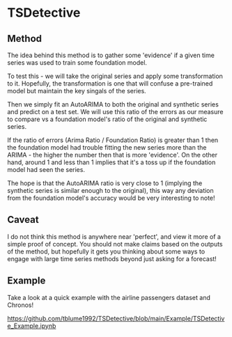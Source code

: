 # TSDetective

## Method

The idea behind this method is to gather some 'evidence' if a given time series was used to train some foundation model.

To test this - we will take the original series and apply some transformation to it. Hopefully, the transformation is one that will confuse a pre-trained model but maintain the key singals of the series.

Then we simply fit an AutoARIMA to both the original and synthetic series and predict on a test set. We will use this ratio of the errors as our measure to compare vs a foundation model's ratio of the original and synthetic series.

If the ratio of errors (Arima Ratio / Foundation Ratio) is greater than 1 then the foundation model had trouble fitting the new series more than the ARIMA - the higher the number then that is more 'evidence'. On the other hand, around 1 and less than 1 implies that it's a toss up if the foundation model had seen the series.

The hope is that the AutoARIMA ratio is very close to 1 (implying the synthetic series is similar enough to the original), this way any deviation from the foundation model's accuracy would be very interesting to note!

## Caveat

I do not think this method is anywhere near 'perfect', and view it more of a simple proof of concept. You should not make claims based on the outputs of the method, but hopefully it gets you thinking about some ways to engage with large time series methods beyond just asking for a forecast!

## Example
Take a look at a quick example with the airline passengers dataset and Chronos!

https://github.com/tblume1992/TSDetective/blob/main/Example/TSDetective_Example.ipynb

